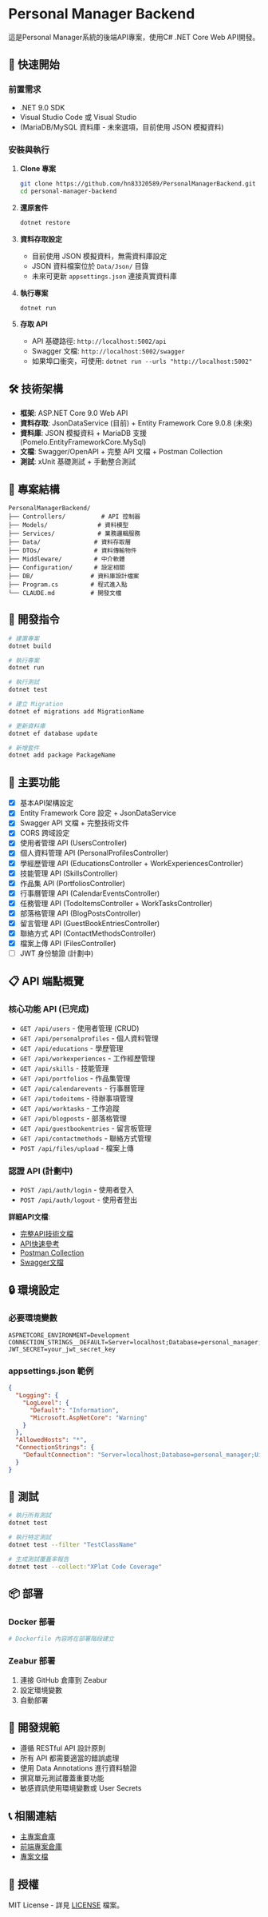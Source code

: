# Personal Manager Backend

這是Personal Manager系統的後端API專案，使用C# .NET Core Web API開發。

## 🚀 快速開始

### 前置需求

- .NET 9.0 SDK
- Visual Studio Code 或 Visual Studio
- (MariaDB/MySQL 資料庫 - 未來選項，目前使用 JSON 模擬資料)

### 安裝與執行

1. **Clone 專案**
   ```bash
   git clone https://github.com/hn83320589/PersonalManagerBackend.git
   cd personal-manager-backend
   ```

2. **還原套件**
   ```bash
   dotnet restore
   ```

3. **資料存取設定**
   - 目前使用 JSON 模擬資料，無需資料庫設定
   - JSON 資料檔案位於 `Data/Json/` 目錄
   - 未來可更新 `appsettings.json` 連接真實資料庫

4. **執行專案**
   ```bash
   dotnet run
   ```

5. **存取 API**
   - API 基礎路徑: `http://localhost:5002/api`
   - Swagger 文檔: `http://localhost:5002/swagger`
   - 如果埠口衝突，可使用: `dotnet run --urls "http://localhost:5002"`

## 🛠️ 技術架構

- **框架**: ASP.NET Core 9.0 Web API
- **資料存取**: JsonDataService (目前) + Entity Framework Core 9.0.8 (未來)
- **資料庫**: JSON 模擬資料 + MariaDB 支援 (Pomelo.EntityFrameworkCore.MySql)
- **文檔**: Swagger/OpenAPI + 完整 API 文檔 + Postman Collection
- **測試**: xUnit 基礎測試 + 手動整合測試

## 📁 專案結構

```
PersonalManagerBackend/
├── Controllers/          # API 控制器
├── Models/              # 資料模型
├── Services/            # 業務邏輯服務
├── Data/               # 資料存取層
├── DTOs/               # 資料傳輸物件
├── Middleware/         # 中介軟體
├── Configuration/      # 設定相關
├── DB/                # 資料庫設計檔案
├── Program.cs         # 程式進入點
└── CLAUDE.md          # 開發文檔
```

## 🔧 開發指令

```bash
# 建置專案
dotnet build

# 執行專案
dotnet run

# 執行測試
dotnet test

# 建立 Migration
dotnet ef migrations add MigrationName

# 更新資料庫
dotnet ef database update

# 新增套件
dotnet add package PackageName
```

## 🌟 主要功能

- [x] 基本API架構設定
- [x] Entity Framework Core 設定 + JsonDataService
- [x] Swagger API 文檔 + 完整技術文件
- [x] CORS 跨域設定
- [x] 使用者管理 API (UsersController)
- [x] 個人資料管理 API (PersonalProfilesController)
- [x] 學經歷管理 API (EducationsController + WorkExperiencesController)
- [x] 技能管理 API (SkillsController)
- [x] 作品集 API (PortfoliosController)
- [x] 行事曆管理 API (CalendarEventsController)
- [x] 任務管理 API (TodoItemsController + WorkTasksController)
- [x] 部落格管理 API (BlogPostsController)
- [x] 留言管理 API (GuestBookEntriesController)
- [x] 聯絡方式 API (ContactMethodsController)
- [x] 檔案上傳 API (FilesController)
- [ ] JWT 身份驗證 (計劃中)

## 📋 API 端點概覽

### 核心功能 API (已完成)
- `GET /api/users` - 使用者管理 (CRUD)
- `GET /api/personalprofiles` - 個人資料管理
- `GET /api/educations` - 學歷管理
- `GET /api/workexperiences` - 工作經歷管理
- `GET /api/skills` - 技能管理
- `GET /api/portfolios` - 作品集管理
- `GET /api/calendarevents` - 行事曆管理
- `GET /api/todoitems` - 待辦事項管理
- `GET /api/worktasks` - 工作追蹤
- `GET /api/blogposts` - 部落格管理
- `GET /api/guestbookentries` - 留言板管理
- `GET /api/contactmethods` - 聯絡方式管理
- `POST /api/files/upload` - 檔案上傳

### 認證 API (計劃中)
- `POST /api/auth/login` - 使用者登入
- `POST /api/auth/logout` - 使用者登出

**詳細API文檔**: 
- [完整API技術文檔](../../docs/api-documentation.md)
- [API快速參考](../../docs/api-quick-reference.md)
- [Postman Collection](../../docs/PersonalManager-API.postman_collection.json)
- [Swagger文檔](http://localhost:5002/swagger)

## 🔒 環境設定

### 必要環境變數

```env
ASPNETCORE_ENVIRONMENT=Development
CONNECTION_STRINGS__DEFAULT=Server=localhost;Database=personal_manager;Uid=root;Pwd=your_password;
JWT_SECRET=your_jwt_secret_key
```

### appsettings.json 範例

```json
{
  "Logging": {
    "LogLevel": {
      "Default": "Information",
      "Microsoft.AspNetCore": "Warning"
    }
  },
  "AllowedHosts": "*",
  "ConnectionStrings": {
    "DefaultConnection": "Server=localhost;Database=personal_manager;Uid=root;Pwd=your_password;"
  }
}
```

## 🧪 測試

```bash
# 執行所有測試
dotnet test

# 執行特定測試
dotnet test --filter "TestClassName"

# 生成測試覆蓋率報告
dotnet test --collect:"XPlat Code Coverage"
```

## 📦 部署

### Docker 部署

```dockerfile
# Dockerfile 內容將在部署階段建立
```

### Zeabur 部署

1. 連接 GitHub 倉庫到 Zeabur
2. 設定環境變數
3. 自動部署

## 🤝 開發規範

- 遵循 RESTful API 設計原則
- 所有 API 都需要適當的錯誤處理
- 使用 Data Annotations 進行資料驗證
- 撰寫單元測試覆蓋重要功能
- 敏感資訊使用環境變數或 User Secrets

## 📞 相關連結

- [主專案倉庫](https://github.com/hn83320589/personal_manager)
- [前端專案倉庫](https://github.com/hn83320589/PersonalManagerFrontend)
- [專案文檔](https://github.com/hn83320589/personal_manager/blob/main/docs/)

## 📄 授權

MIT License - 詳見 [LICENSE](LICENSE) 檔案。